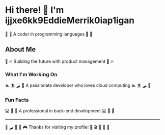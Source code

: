 # Hi there! 👋 I'm ijjxe6kk9EddieMerrik0iap1igan

🎳 🎱 A coder in programming languages 🎳 🎱

## About Me
🏏 🔥 Building the future with product management 🏏 🔥

### What I'm Working On
🏊 🏄 🛹 🛶 A passionate developer who loves cloud computing 🏊 🏄 🛹 🛶

### Fun Facts
💻 🥋 🏸 A professional in back-end development 💻 🥋 🏸

---
🥋 🛹 🎳 🎻 🎮 Thanks for visiting my profile! 🎯 🎬 🌈 🎾 🎣
